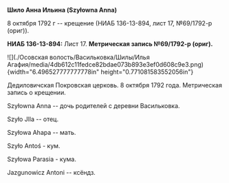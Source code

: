 **Шило Анна Ильина (Szyłowna Anna)**

8 октября 1792 г -- крещение (НИАБ 136-13-894, лист 17, №69/1792-р
(ориг)).

**НИАБ 136-13-894:** Лист 17. **Метрическая запись №69/1792-р (ориг).**

![](./Осовская волость/Васильковка/Шилы/Илья Агафия/media/4db612c11fedce82bdae073b893e3ef0d608c9e3.png){width="6.496527777777778in"
height="0.771081583552056in"}

Дедиловичская Покровская церковь. 8 октября 1792 года. Метрическая
запись о крещении.

Szyłowna Anna -- дочь родителей с деревни Васильковка.

Szyło Jlla -- отец.

Szyłowa Ahapa -- мать.

Szyło Antoś - кум.

Szyłowa Parasia - кума.

Jazgunowicz Antoni -- ксёндз.
